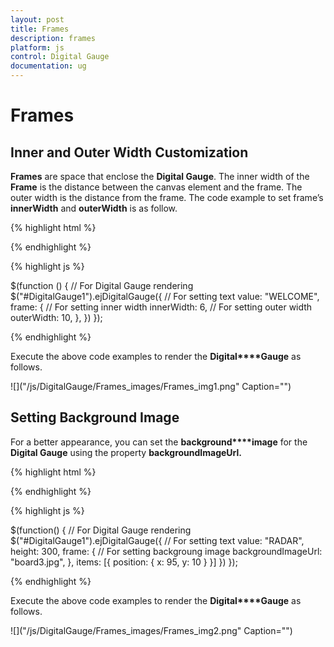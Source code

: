 ```yaml
---
layout: post
title: Frames
description: frames
platform: js
control: Digital Gauge
documentation: ug
---
```


# Frames

## Inner and Outer Width Customization

**Frames** are space that enclose the **Digital Gauge**. The inner width of the **Frame** is the distance between the canvas element and the frame. The outer width is the distance from the frame. The code example to set frame’s **innerWidth** and **outerWidth** is as follow.

{% highlight html %}

<div id="DigitalGauge1"></div>

{% endhighlight %}

{% highlight js %}

 $(function () {
        // For Digital Gauge rendering
        $("#DigitalGauge1").ejDigitalGauge({
            // For setting text
            value: "WELCOME",
            frame: {
                // For setting inner width
                innerWidth: 6,
                // For setting outer width
                outerWidth: 10,
            },
        })
    });


{% endhighlight %}



Execute the above code examples to render the **Digital****Gauge** as follows.

![]("/js/DigitalGauge/Frames_images/Frames_img1.png" Caption="")



## Setting Background Image

For a better appearance, you can set the **background****image** for the **Digital Gauge** using the property **backgroundImageUrl.** 

{% highlight html %}

<div id="DigitalGauge1"></div>

{% endhighlight %}

{% highlight js %}

$(function() {
     // For Digital Gauge rendering
     $("#DigitalGauge1").ejDigitalGauge({
         // For setting text
         value: "RADAR",
         height: 300,
         frame: {
             // For setting backgroung image
             backgroundImageUrl: "board3.jpg",
         },
         items: [{
             position: {
                 x: 95,
                 y: 10
             }
         }]
     })
 });

{% endhighlight %}



Execute the above code examples to render the **Digital****Gauge** as follows.

![]("/js/DigitalGauge/Frames_images/Frames_img2.png" Caption="")

